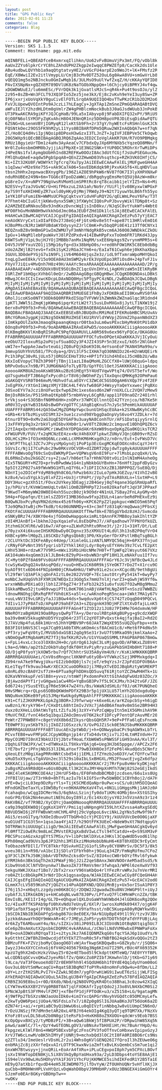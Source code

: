 ```yaml
---
layout: post
title: "GPG Public Key"
date: 2013-02-01 11:23
comments: false
categories: Blag
---
```


<pre>
-----BEGIN PGP PUBLIC KEY BLOCK-----
Version: SKS 1.1.5
Comment: Hostname: pgp.mit.edu

mQINBFELi+QBEADfceB4xmrxqIlihkn/Uo62vFvBUmuVjPx3mt/FQ/vObl8k7utvfXBbAX0i
AaUxZZYs6lpkrCrYC8hLZAhdUPH2Zkgp2eIwqqC8PWZEfp8/CacXk2ds1Ule56OPuR2h1RWj
ABu4udbwLQVYhb1a9aqQtgtatvyHE2/uVGcFU4arpE2o9WoJt+lK+FMsfz2RNOVJO3czL58T
EqE/X8WwiI2Ev2itlVmypLU/CmjB3cMv0DTZ52OuL6g0AwA8VU+smGwVrLb8GNQr09oAdBv9
vQEQQ1mg5o2NBJncku0GmIwMqb16/3ULMsO9uUlYwfZxqZ/H/cKKAyYQFID82qx7OTt/pd6w
PAvIXSNpNx+gQZXEM789DVlUK8zNaTGObXNppQm+l6Chjcy0iBPRYJ4vf4qwLRRlf7d8BB+M
xDGWDWUuEJ/lu6mmESc/FVrDQk3k1jGvatlsMJcS+qR4k+Pu4t9osOJo/ylZjibFqhXbBUtV
2z95+8sZB+Wn3FCLT9JXQ3FIo5Zez5jne3kX/Ej8c2vKvh9eYeI3uy8Sw+ZR5/S3Xh0Sc6zc
IP6jxxrjxUoVqXkY0guCivElFOTLSrqOA9UQIIQO4bvTTwPKzCR1b2D2M2o6+TQI5yeIBleK
FxVJLUpewQVOIntPo9AJczLi7hLEagCy+JgXTAp1ZmSneZPmGQARAQABtDVQZXIgQ2hyaXN0
aWFuIEJlY2hzdHLDtm0gVmlrZW4gPHBlcmNockBub3J0aGJsdWUub3JnPokBHAQRAQIABgUC
UT3PkwAKCRA9giKFYJQJCgHaB/99La5xIAbyvp8j9FabDXIFQ32xPY/9RiU9uZk1RKkUd63G
0jO8FN6olSYM3FyZqKvAhcH8O4JENnQR1nz5DOH8poVP8JDiEsqDidAwFQTUMtgO16xzuLdF
6ZSNG+ULsenmVBYjIGMyqR12lxKtSb9Fh+2r37gY/hyWEtcFsRSHnlGsKJCN/tz1IbpuGCcA
FQSNtkOec29OS5FK9hM2yL11Yys0BIBARfDPm5QRuw2WXInAQbQA7w+nf7qNQJTf/KSQ3vAO
Zl/Ho8CQ4dHviIpjNQoip8DPoxH3wGzxI3TLJnZT+JgIVFJEBPVe5CTkOqwb3BMWYL8NE62/
20G5WXp9iQEcBBIBAgAGBQJRQ6ZqAAoJED2CIoVglAkKR7UH/R7VO9PBMqkg+GBMuALa5Udl
RRUz18gyieUrTDm1z4aHv3AyAeaCv7CFbdxQyJXp6MYNXb5cYqzeQO8MNn/fEssdzURDmmZP
Wr0lZu4osbmOHM0bJyjjiAiFMpXE+1E3NG2SNK+tYUP0DC5ROhrXrTwMiDPsncRHNNspHyai
J4PeENs1fxlAymgbUbHhInd82REFKw0OOzI8Ac3dUtfCGjfJsUuPSEGAucHwTAnFhxgH3lLO
FMlQhuQAeE+aqdw5PgbSpqA8+QEnZ2ZHwmD03Vhsqthcp+RZH3VK0IHfjCS/QvnG+v3xvTh3
Ni+IZt32KU8F/WOWYkt7gfcrq7Xu7pyJAiIEEwECAAwFAlELjMUFgweGH4AACgkQv6yd2GjL
s1qIww/+M2e9Xe75S+vAk9Ca7A06+5avEDbKdqk9RjPxvKASf6+XLqHDVluaNRH8NFl84DsU
tbsn2hHhx2epnwacBXnygPb/196ZiAZOE9hPkW6rNV87fOK7I3lyXHPXNXwPpq3q+iLgBv/x
nduRhUBEe249N+6m+TGG6c8TpoD2aWWi/dbRgqhygEmsMetQ5Uj0AzW+m0krAxn6BgdFjUvE
pG8reIv/X+uNPY79NgVwsRVMoH5imSPRtRc8rqT8caibb1jelYIZ5+Ns4+MiOsPSehuFuAu2
N2ESV+yTzaJVGvNCrU+HifP6xzuL2XA1ah/No9r/YUiFljtv08KyxwlWPGxP2xJXR6Cbtk9O
Ay7S9YfoXHIHHEyZR7uxld0yHKyOjMmj7RWdyJ9+N2t71yuwYbLB6hfh55yorUVa+sKhRAoA
1eYK1OFsFumiEN+WWMsUCPkgCqktvxYidvHFuRQY2G/qELWmLPeuY6Fw/T3TYTLUpBhpZ6NZ
P7Fhmt4bCIuGltjkKWvdynx5SWKj3fXWyhCIQ0sPvPJbvvyWiklTDNp8t+SzOe/RZRZ6h27A
A2AMZbEEaRNkou5Bx9JndKxzDvncWqIjsInD8kv//NJqSC8vtYukWfs4Wbt0WxWaY6sPAdjj
WFO0FhGvMnNN0H9wVkkhGdJmc06aJEUDfZHd1Dk1lcSJAj8EEwECACkFAlELi+QCGy8FCQeG
H4AHCwkIBwMCAQYVCAIJCgsEFgIDAQIeAQIXgAAKCRAgXZeEzPu57yYjEAC7tiQeDRqdmpEn
neAUdKVryCxtixOIaFEOv27J8eGj4FjGtsHbv8e5tf+ape87t13HRlvEmO16fEk7mbXaV2Ql
HJBoPMscNJRz1W0FUBdaKYDdysynZJrlC0mK+Pu5bqQPi0E41z13Tf0CNYx1glCH3uwCKeUf
NEQZnxBZ8v9HBmGP1wImZWMU7yF3mNhYNdgRkB5vcm6AJ60O0JWNDkkCZkOUd6yHyCWQkIdR
IpGv+14NqM1lebFpuWAvYJ8lPZdPxdv414IBwHPpFxxToOm6FR71RKd43Jpy13+asjxAjF4T
K6WTSvRjV1pL9ujHJYOjIMBBb7anMx1NqRM/sxEE6Hpkgs9ZvrynmMPR5s+0hqIfqVTdRQNs
D4V5JV9FYxuVZO1j15Mp16yfg+d3x38bHpO0s/+red0hFOW1RK5C8Eb0dbBgO36jgTzEQLc4
xUo2AZWjlB2tevG+fxOk1SyK2zRGaJCYm6+o/EaIaT61Cwph6ej0kKhaXbpa9xEkNZmW1u2C
3GUVL3D0dePYGjG7u1N9FLjiV64M604UjqsZe3z/idL9fTxmraWpoMHYQkoIUzu4HIYMIrHg
tnqLgIweE8kk/V15o9OEA0AU3mSWM2ykrEk3VpUEpo3RTiOsdH+24pTvFJ1vSQbUzTyiBkwv
PXyV7JiQiv4MvQnh7H0z49H/AAAYc9exARAAAQEAAAAAAAAAAAAAAAD/2P/gABBKRklGAAEB
AAABAAEAAP/+AD5DUkVBVE9SOiBnZC1qcGVnIHYxLjAgKHVzaW5nIElKRyBKUEVHIHY2Miks
IGRlZmF1bHQgcXVhbGl0eQr/2wBDAAgGBgcGBQgHBwcJCQgKDBQNDAsLDBkSEw8UHRofHh0a
HBwgJC4nICIsIxwcKDcpLDAxNDQ0Hyc5PTgyPC4zNDL/2wBDAQkJCQwLDBgNDRgyIRwhMjIy
MjIyMjIyMjIyMjIyMjIyMjIyMjIyMjIyMjIyMjIyMjIyMjIyMjIyMjIyMjIyMjL/wAARCADI
AMgDASIAAhEBAxEB/8QAHwAAAQUBAQEBAQEAAAAAAAAAAAECAwQFBgcICQoL/8QAtRAAAgED
AwIEAwUFBAQAAAF9AQIDAAQRBRIhMUEGE1FhByJxFDKBkaEII0KxwRVS0fAkM2JyggkKFhcY
GRolJicoKSo0NTY3ODk6Q0RFRkdISUpTVFVWV1hZWmNkZWZnaGlqc3R1dnd4eXqDhIWGh4iJ
ipKTlJWWl5iZmqKjpKWmp6ipqrKztLW2t7i5usLDxMXGx8jJytLT1NXW19jZ2uHi4+Tl5ufo
6erx8vP09fb3+Pn6/8QAHwEAAwEBAQEBAQEBAQAAAAAAAAECAwQFBgcICQoL/8QAtREAAgEC
BAQDBAcFBAQAAQJ3AAECAxEEBSExBhJBUQdhcRMiMoEIFEKRobHBCSMzUvAVYnLRChYkNOEl
8RcYGRomJygpKjU2Nzg5OkNERUZHSElKU1RVVldYWVpjZGVmZ2hpanN0dXZ3eHl6goOEhYaH
iImKkpOUlZaXmJmaoqOkpaanqKmqsrO0tba3uLm6wsPExcbHyMnK0tPU1dbX2Nna4uPk5ebn
6Onq8vP09fb3+Pn6/9oADAMBAAIRAxEAPwD5/ooooAKKKKACiiigAooooAKKKKACiiigApSc
0lKBmgBKKVlKnBqRISRuPC9PqfQUARUVLLA0R569x6ex96YyFQCe/OKAG0UoBNJQAUUUUAFF
FFABRRRQAUUUUAFFFFABRRRQAUUUUAFFFOCfu9xOPQetADaKKKAJVjICyOuUJx1xmu+8C+HL
eeObU72IloxuRSp2oPUjufSua8O2y3F4JZI43SPr5n3EzxuI/kO5r2NlGkeFJoNPjkdihDk8
uWI7e+fwppAeJaw5vteuGijZQ8uFQjkDoK9I0L4eYsonEoF7KAN45Ma99o/vn17VyPhXT7f+
3mmvpSUhYhVU581/TPcdya+g/DVi3lF5cIXHA7qO30NNIDz26+H2nWUQEirNKeIYuSE/3ueW
Pc1h3PgC30vRLjULn57jORGSCEHoT39z+HPf1fV3ihd4hEoiJ5cHBb2U/wBa4fxJcyW979tv
XKxIoEVopyCT0Zh3P90fjTBnj11azLI0aQMoHLZGCCfX0+lUWjO8quG+ldpqSyXPzPB5JkOY
bRPvOx6ux7n9B/PlJUMG6NAGfo7LyB7D/GpYFOilOetJSAKKKKACiiigAooooAKKKKACiiig
AooooAKM8UAZooAKsW8SNku2Bz61HEgY5Y4UdTVqwVPtq74/OVST5efvf/WoA73wrpEmn6BF
qU7sguHxEFTJB6AgfxPycdh1rT8V6jdWOhmFZyiTAxOqncQMHKg92OPmPau60rSJ20yyEgSS
aGAKGQYVSR0T046mvM/HUhvdfuLaEOYrC3ZWCdC5GSOOgAH6VXQp7Fz4f2EPlLqLQBrmUkxj
JxEgPXk/rXtGnIiWqzXMjYIBCA4Lf4Vxfw68GPJ4WsyyYaQeYxxwecjPqBXoSaUIbdV3s4B5
JOSxoEYV7aJczi8nUFwcQxfwp6ZHc1xes6asd6n2WFrnUXLCLc2VQH7zMew9W69hXp8+m3Cy
BmjDsR8kSn/P51SHhaQtKpbBf5rmbHVeyL6CgR8/app11FO9naOZr24O1rhlxuXvsHZR/nqK
5rVkjso4rS3O5BnfN0Mh6HH+znOPxr37WPCQllnntQI42TYznjco/hB7Ke5HJ7V4z4o0trG+
aR0V3IyqkYwB3I6ADsBwOPxVgOTfCjAXqB1qKnuS7nJySc5PemHikAUUUUAFFFFABRRRQAUU
UUAFFFFABRRS44zQA5GwCMgZGM4pYwpcbunU1HSqcEUAa+k2SXNwBKyhCcBC2Nx+vp/PpWtb
+GRb+KrbTbzMiysOISMt32+3ue1czvnd98YbggDaOnpVyS6vo4YJZDLkr+7dzzgccd8dvegD
6tnurDT9O+0xMv2aG3UqE5DYGAF9u3uayNA8ConhTUr/AFS1DatqiyySrnlQ33UB7YGBXgMP
j3xFFHYp9q3x2rbkVlyHI6bvXHb0r1/wV8TtZ8UWz2c1mquvE10DhQPQZ6cVS1Hc9f0yzS20
22tIAqxQxrH8vHAGMCriWwEhkYDPQAdAKr6XeW89sqxOpKgZGa0KQiksTCR2ZTuJ4b2p9xEr
xFWGUPVR/FUV/fx2qMCNzEE4zx+NcX4h8XXFlpkwtZUNyVJQnjGB09vrRZsDodTTT7OFpL+a
OOLHCs2M+1fO3xH8Q6NLczxWLLcXMhKM6HKxgdh2z/n0rn/Eut+IvFWsD7VcvKE+VEQkovrj
3/WtPTfhLql3ZC7vJPsysMpGyndj1PoP1p3EcGxgMCKqEOOXcn8sCqzYJ4rtdY+Gur6UY3Gy
SGVsIc/Nj1I7CuPubc29w0RKsVOCVOR+dIZDRT2QpjdwTzg0ykAUUUUAFFFFABRRRQAUUUUA
FFFFABWvoOgT69cSxQsEWKMyPIw+VQPWsgV6n8I9Fur+7lMsbLpzqQxH/LVwRgH6Z+lAGt4F
8L6RNoZvbu2kGGZCrsy+Zjuw7/h06etTa7rHhN7O8tvOizInlNImM4AxheOg6cV6je+FFl0F
4Ix5TNGURY+MZ7D+prhvBPwdWw1G4n1yNbkbGUYBxHn+76nHft2ppFdDyGzv9JsI0hNqt0xf
5p5It22P027sA9fWvW9G1HTLnQ7Y6L+7iDFIIChXzZB1JBPPPQZ/SuE8Q/DjxDoOqXlrpBmu
NOnYIjo2DICeFYdyM89q9h8C6G/hPwzb6Xc2IuLo7pHkJGEZuy/41VhI2vB0s0DtFeIftR5l
kz8u4/wiu5YgLk1y8lxFZ2i+Uo3jrtPAPt/jVp7yd7AsR8hXLn+lSxtHP+L9YtrONpJJgsTc
DDY3Huc+gzXh51t/FOvx2UYkey3DEagjz2B4Geyj0qT4qane3GpSRmUpaRfLsXox9M9/f047
1y/hPU/st/KVmW1mmUqLtv8AliOmB2BPHPpT2Jse02OkafoFtJqV3FJPPaxFyIU3mNQOoXov
T9KwdT+M6myWW20W8EO4xh5SuzcB0zjk9O9dr4N1nUL7SBay2FnLAyGMy+bhp1/vdOBjI561
5H4p+FGpafqn/EtimlsZZD5YI3MB36duw9fxp2EULn4ianrbeRdPHEkvEz9iv90L6fTk+1R3
B0QwNJbxPcyRqVRN2dzHox45z6fh06y+KPC62FpZ2lppkguc+WWIO5m65PqfpwOlamheGF0X
TJo9QMa3twBjcM+TkdB/t4z06UNNMDy+43+c3mffz831qKrmqQwwajPFbsXjRiAxGCapioGF
FKOtFACUUUUAFFFFABRRRQAUUUUAKOtfTHwf8k+E7BSgUYbdz8zHJ/Svmcda+hfgq6x6BCW/
eSNKyBRz74/X8KY0e4xjfGOmOwHapgoAximRLtQAnnFK7MB8oy3akIhltYZM70B/DpWFc2M1
zOI4MJAnBf1+lbkhmJ2qvXqaieFvL8sEbQPmJ7//AFqadhowY7FPNYOfkUZLn09qXWtRjSyW
3tzhmG3CHlR6/wD16w7/AFqe+uZLWxR2hRtu9Rne3t/j2rJ1+31HT/Dt/LuEbMh3ydMHH3VP
p70yzxX4i6kuoeIHSKRDbwDy0CDgnvz35zXMXUIt4LdUl3h13sB2P0qfVrO4t3826WRZpiWR
HXBC+p9M+lM0pZLi8SCKDz7qRgsQbkBj3P0/KkyGerfDrXPstlHBqTsgBGLh24I/hTHr7fT1
r2CLUYktDc3IKFeAByc44Uep/lXimleGLizAN7LNMYQC56qjH+6PX37fnjudDj1CZoUDgW8R
/cRNyFGPvNnt39SfyqrisbT2Yhkl1KdjLdyr8q4ysEfYAHv39z7CvLfE2pXt3dSppreQmcSX
LHhV53H8+rdzwK77V9RS+mWxi3SRbiHUcNMe7H0T+fTpWFq2lWsyut667VXzHVcAcdCfYdv/
AK1O4uWx4xqGmm3iklJLBm4c8Z9yPU+nbvWN3rqPF18H1JLeNAkFuu1If7vuff2rl6zGWVkS
JC+Myt0PZf8A69FVs0UAFFFFABRRRQAUUUUAFFFFAGrY6Jc3VjNfBcQw4JLdDk4r174J6iq6
tcwSyKwQhgQ2Av8AsqPQdz/+uuQ+HEw1CK60R9kjSYeOKT7rDo2T+X1rcu9Oi8C/EGxVYmhs
byAOf9ttx6D644FNIpbH00jCRAw6HkU/tWPo91Le2scx+XCgcdB/9ethBgUiRQKqairPZyon
Vl29fWrlQ3APlkjqOnFAIztL0e2022VVQF+7Ec1autOtryPy541kT+6wyPy71g3cep6hqcaW
moNbCJwXUqGVh3FX9R1N7WEQxIz3GOg5x7mmU7nlXjrwrZ3+qGwhjWS9Yf6wEjyUPcgfoO+O
wrxnWNBuPDXiaO3jlbh1ZJF6gZ74r3fxFb32k251u6vfsUG7fO2wM8g9MmuZP2LxnFCYpVXd
IGkkaMBwo52jtu469vwpiPTtL0eK7061nABjVAWfHLNgZ49T+nSszU7WWBZUh+XcR8oHJX0+
ldnowRNOhgjQRxRqFRfYUh0iKS+a5l+c/wAKnoPegR5ncaa+iWkt7MA1y67Vd+pwDhfoO/8A
+uuLvNV3I9vLGRIyfaJJ1BGw44ds+5wqduvXp6t4jCS742TzOqqD049PQCvLtXtIrV0WR/Kj
TdIiv1J7yP8ATsD/APqAPJ9ahEF2A3+sZQzgnkH39DjHFZlXtXvDfajLLnK5wpI5I9T6mqNS
AUUUUAFFFFABRRRQAUUUUAFFFFAGn4f1ZtD12z1JU8z7PIHMe7G4dxmvW/HPizw14gOga3ZT
NNeROYzaBgHUH19Oa8RpysQwPpTTA+y/DeroulRBtpkKgBUPyg+g9cdzXWQPvQE9ccj0rwz4
ba39v0mKV5kkugNhUD5YVzgD64r23TlC2qYOT3PvQxstk4qjfajBaI2+Rd2OBnmjU75bG1aU
5J7AVzNp4fuL68k1HUrn5JhhYQMBV9Pr60JAkT2WqXE955sUQZGyFbpv+ntWtFeWqzn7SyLO
B83FIGtbNVS3Cl+gA7Cq091A0bTXMcaKOm4csf8ACmU1c8/+Met6fP4dNv5haQ5aFACCxB5P
sPf3ryjwFqV0tyI/MVUb5dxGSB12qOg9Se31r3vU7fS9RkaO9hjkmlXaAo+ZgR0+lchrPgmy
sNOmOgwRtMqbAmMiMZ7f3j9afKKzR2vh/U1VYUaQSSMMLtPAGP8AP867BmGwgnBI5r5/8DWu
s+FpLi4vxLc3co3lOX8n2H+0c/pXrOg61JqkC3LsMjgqvOD/AFNKxLZU8V4toyIIw1ww+UE8
L9a+d/HWs/ap2tbZzOkbYubgfdkf0HtXvPiyRryzuGAPkbSHIHb0Ht7188+MY2j8p/ljQn91
GD/DjqP8fyoYjkXOW5rbu7rQf7ChhtrSU35A8yVm4U9/r/KsKikMKKKKQBRRRQAUUUUAFFFF
ABRRRQAUUUUAei/CnV0sdRngnclXKNHFu6tyOB+VfVWkzCSzj3MPMxkgdq+IdE1J9K1SG7TA
ZD94rnA7ke9fWvgjUkurGI2zb0dQ0jls7cjoT/e9qYzsJrZJpFd1DFOVB6A+tch4pXW5JAlr
KLe1Tqyffk9vau34wKrXECXJCuoOORkUJji7M8yXTvEDIJBqbRztyWSMEKPTB/z39BWLrkfi
u8nRLd9zcBA0Y2sf7zH+6PTua9gFhDDHsQD5uvqT61RjtoYZCZHwM4HTk+1UmjVTR4rd6F4q
02KaVNYmkupF/eSlB8n+yvvz/ntmWfjPxdomnPeXttG1hAdqFwUdz03ZOc/XHJr3e6slupCo
jBjAwzdAPYf1rjvGHgwa1aCw4RG+YqBxGB3Pv7f5L9CXJMx/h342tvGF/JZG0eGbG+TuPc7v
6d6724sjYSusEYELg7R6e59K47wZ4Ys/Bs/kWaNJdSHLO/f0J/oK7PUNQheOSJJPNccSOOcH
0HvSMWcrq+rQLps6SOBbQKWdmPDfX29B3r5p1jUX1LU57lmYh2O3dxgduOg+lenfE3V3llXQ
NNQuNvm3DKeB9fy615JMqrKwUkgdyMUpAhlFFFSMKKKKACiiigAooooAKKKKACiiigAooooA
K91+CfiZJHXRPKKLGpkZg3BOR+JJ9fwrwqr+k6xe6Le/arKZopcbSy+h6igD7fh1KGabyUcF
uwBzn1/KrykY96+f/CHxDtL68htImIvJVXc7jA6dB6Afma9v0m5Se2BR94H3pOzHvinYDQ2D
duxz0zXHeLLG9AtWsTgtLtZifuJ6j3zXY+YvPzCqWpyItn5m1X5GMnihAV9KZBZoowQB07k+
tMuVCfKE/fvnC46e5q1bqu1ZAOcDmsvU76K2kcF1DFcyP7entQFzAuvMEr20Mh8wg+bP/hWX
PeWtrZ7PNWB8Y+c8getVdX8b6dZIkysrQbsGQH5R7+9eP+PfFa6lqEsFncmWE4yw455zj9Pp
TE0WPF3iyxSKbT9JijIkOZJ1OSxzzk/X/GvPGJZiSck0E5NJSbuMKKKKQBRRRQAUUUUAFFFF
ABRRRQAUUUUAFFFFABTlUucAEn2ptWbD/j+h+QONwypbaCPc9qAGW9xLbTrLC7JIp4ZTgivZ
PCvxfEB0+wvFMFpGCJCpyWOBgnjp14rzTxD4dvtKjiv7iJI4LtmMIVdvH+72Hp3rCR2jdXUk
MpyCO1MD7I0nXI9bkUJIVj2btvfHoaLfXbW6W5sPNWSSFiGH93nAA/Kvl3T/AB3rGkaZHY2E
zQqhLGTOWJPX/wCt+dTWHxA1LT9XkvYQAjq6+Ueg3HJb65ppge//APCZx2F6+m+YouYlLyAN
lYE7bvf2rjPFnjNb3S3l3INLaYoxf79wB3XH8Oe3f2FeP6l4kudQds5CNnfzzIefmb3wapXu
qXeoLEtzM0giXagPRRnNNtCsbd54jj1EMLiIfZYmzb2o6D3Y/wCfQYFcwTk0UoQnp0qdxl2w
sHuD5xX9ynLsTgAVUn2ec3l529s10aIbLSxBHGXL/M52FhuwcEjvgZx6dfpzcoIkbJyc9aQD
KKKKACiiigAooooAKKKKACiiigAooooAKKKKACr2j7RrFpu8vHmrkyDKjnqfaqNW5rRrd4+G
2uBgsMZoA9R8dQX+u6Us0DqNLtl3K2CXuJMY4HpXnMfh7UWj82S2eGEjIkdSF56c1774WsrS
+0KC4leKSKOMKCOE4Azj2HrUF54bs/EF0FmhdbBCMbDjzcdsen/66u1xs8Ug8EeIbqF57bTp
JYFBIlUjaw/2T3rHk0+8hTfLazIu7blkIGfSvrPw5bW8DC1CBYh8oj2/dA7H3qr46sdKs9Pa
eFE+0wjciL03ep9DzRyrYls+TijKSCMEdQaNpr0uPwc+sCS/u0ihM5DIQeAO7Ed+vA9q6ex+
HFndGHZbeTaxYLvIOW5Byfc+n9KHAXMeXaV4TvL+0N1LiGHggsMkj1AHJz0A716V4e+HsVhF
Fcahaqbo/wCqgIDCMerHu3/6q9AsLSzinjfy0doTiKMc4OMbj6n+XStGSIhyJsK+0scfwD/G
noGrPO/EGk2Nn4eumutiNEhLOoyI89lz/Ec14XcOjysY02Jn5VznA9z3r1z4m38lzEbK3iMa
RkKVB6Z/vf7R9B2/XyCQYcjOamQ0NoooqRhRRRQAUUUUAFFFFABRRRQAUUUUAFFFFABXXx6d
ca9p39qOEKW8QjCggKoX1HYY/PmiiqjuNHpngHVI59LhtXZvssa4aRxgSEdQP9kV3FnOL25Y
RBVUD5WI6j2FFFWBvWtnHChML4Pdj29cVg6poL6vciNkL2gYNs5zMw9f9kfrRRSJLa6Bb2z/
AGi5/esoG1Tyq/hXOeIdbuvOTTbGM+bIcYjPCD1Y9j/kUUVUVcDe0O0GjaXFPcESX0uNiEfx
euO1UdT1CG3t5n+1qsoJaa4YjAI7/h29OtFFK3UEeC+NdeW9vXt7NdtqpyGYfOxPJJ9z371x
5OTRRWchiUUUUgCiiigD/9mJAiIEEwECAAwFAlELjMwFgweGH4AACgkQv6yd2GjLs1rYFA/+
Pl0MfTZiOwERc9m8LmCZMVstER2gXxBdVIwLCTsl94TCatdU++Q+S9SXM3vPCtOtp3jF4x1Y
PBCSPscoAGzxAzgEYtS7MSx/V+libPcbKlDXvLeJHKsl3CqwWdD5vod61lhpHULqI+IAKhf5
KPh80mqCad9UVs3p6JP32hhi3MlEkziMHoHobUbNuH6+K8T8hXEDC9rEyCmtlG9Bo0n19dBG
ToObazeNfDIlI/TYC8TkkrfQSvAvHIZjG1ofLSRvy8CY8NMrSv/DC5F3/8k5xsnAjFwdh1EX
wveu30i1n+R98/vA1bcI3jSDluYIFbYh0h+j9GuLq34ZP/FmNqRUfmu7CFoZquGCTfYu/ppL
g3F3ClZKfkJ50KjbbArVDTKRnZcksdOrSvZ/8IU4xcCW0rbOYzfRvl6fykwkNzflaCa7JJQL
pYRM3k6n3BkSGqTh2m32PWaFj9bjJ2iZ2qeSBAnxJWAVNOOrAeM5ad5sd5/NQlAPm6z3+K10
Xibw9Vo0JClNfVDnynAw7lBwxoZA73fRmVs9mr3fwhqa3/WP6l6zeXwXVf93r5iRvKsTY1mu
5ekguXWKJXXazf1Bo7/2bTx2rxxrV96VaKbQo4rlYFezRrvWRvJu7nVerMRI0sUVr7jAB0cm
ro0AZt1c8bGkpPK3rNdrIDcA1qgsaxQpa/WJAkIEEwECACwCGy8FCQeGH4AHCwkIBwMCAQYV
CAIJCgsEFgIDAQIeAQIXgAUCUQuMkAIZAQAKCRAgXZeEzPu57+GcEACV2od0Y+7KRbqBj8WN
GLmmX7cLV5859KohZYjQGZtx14PuAQ8PXND/QOUiMnBjy+Ux5orISuA1P8Y33q6IgCqbHsG4
I76j15J+xHbqtLzzgdyzm06K8CGjr2DQW2J2gwadwZ6u8NVJHWGP9lt+iUyJFy91Jp5ADpgV
uybAfJLSIRkGkDNju+kHCa6qNLvw878J0Pv/LPfxvQ7FlCHMnWPcn2ZA/tBK7or6oShSSZpb
EmvIsBL/KE1IrI4g/GL7D+eQhquelQXLDsGaWYhWVWbd4J4lGDK6oxRg2QOe2ayNr5wezG24
5z/4IuxRTfKSPAb9pfU0hXvNdU7eUnyE/6XlP/1wrosXoMdk094X7/ojgK4Fc0TfMLhR8y8r
YOP1afbXf5ag4jFY0bJFkT2Fvf0PrV9Yafhsst/nBC5KuepA80yRQWYkwVDiVNgSx7+HQEHj
jbSCDkINbIB3KOAPfgSnbg867Uc0eE0EX/9ArN1UpBpE49t1l9V/tzv3VJBVDRr3DHkn1SAT
1yzkkdAawaYhOQY9mWxAR+4Cr7JMEyLZoP5ryy6hTDOTh5QFaTdYFFUBjLAqyCXPeG5dXGNE
4r6kZyT6AMbuumY4u/Ns/sIZXiv38iJP09ILBJC3IbVdN1OtBqNXtqig5Uc7KXth60iaLFYZ
oCe6pZ0xAmXutX2psbkCDQRRC4vkARAAuL/zCNolLNdVVM6wbxEPNWPaFoXxvMMixJ4Z/63y
NF8+ovAIDWXsRQYqaT31+s2tysJkz7A6IQDNMZkqG0sfqcYSAJ6p1UudYs/NEY3ASZ8Efkyv
kyGtthtC2WfBhZOmQwcdjdfXYEkTZTnoR0c5FxfNBfBG24qkSdXvQQGv2tZ3OoDgZgwJ6kAH
DBMzuFFK+FZVzjboMyCQaogO6DlvWjAvfkwpSKBQqwBs+G8Zkyb/r/jSQ06+yMZCqad2hE21
IwyzJ34xXXYCCnhxGj6fV4H24O5679XOg3Ng6KInU7I29PLrBUc4FX69352KqqiiMPxDLKjl
kpzU7g9hX2mDcHzkzVUwyZ5r02e4ETbod5l9CkdpttKMTeWQ/7AE0YYYfBPLuYv+wWKCKjAT
wLcQDN1qGCvvxQKwZJyevRblfZv/QAKcZo8PZIbfJKmwhnlD/jtKb+G71y69K5Mmq7Q3+9yV
l9Lca/VaT3FOeuoeXdO7Zr0EH9Fhh9l4SQdUH6bh1fOYdE4Qq1dyUYom00oGWViOtjF53ZT0
Guv3uL0bVtSmMwcaqCU+RqatSB3BqMd7foPYRvA8noHnFu9Qw4u+8fDm/LLZ1zWLi1cV0IhC
sDY+LzrZtH2SRLPvI7V+ZZwkL9Edm7/ygFOrwHiWG9iIwuET6zSijjWLFISgCL23BSsAEQEA
AYkERAQYAQIADwUCUQuL5AIbLgUJB4YfgAIpCRAgXZeEzPu578FdIAQZAQIABgUCUQuL5AAK
CRB9Z3G9E8bu1+r0D/0Xdb/Nbd/q2N8OVPQyKR4Dto38BhaL3c0zow42XIqQ9mwNZpE6wAqG
LCYW7mvKkXXBY2YVg0RB8T0ATjqlFXOKAfrIygtQdo2jJ3o8VLN4XbCM0Si2YKH1fq4G+71K
SPNcWJpBtS3FYM4vlFZM7j+xfBefP1djFPTOdK+u3/xZ5158+LG/9gatagMNXMQI6jz8thQN
4j9WfPp2TbSXzsNWJaoUoIDk6v4imIYxcQAPGrVNvyhVGQdtc05OMCmyLefwMkTwkiQu9IID
e2kwTyQW6PpeijUOa4/NSFdsLo7x7/i0Zp0g0SlIGJUAaBKoJUT56UoK6a2DcmX5oIkFsSzm
dZN74ri+ai/+rpHiaBC9yQibWwU6sLu0qDIVzfinNbbqJw8vUiUmpC5N6nO/kOz5tEKnAIZB
7rDzUJNSzjfR7dMn9etAR20xL4FBJY64ekOIg4KgQ3yQTjq9TQM7Xk/FNzXVpQmFW2xENr/b
KYoFz8tuvLDL58u62b0N0gz1teRsFb3+HxKH88oZ9XUOU+qdcWrs9Eob7BSSXGk+Hfxma2/X
KcOpQpvxBXCy2/tyMDBzPI/+3B+aQw61BkWj5fIBPUA2P/rDRpw1hW85Xq5NvF8F2MJA02FQ
pAwG/aaWlC/7l+/QzY4wGTEONLgOV3/oBNsAvTbHXEiHt/Hc7BuArYHpD/4ul6/mSz1N90P4
FkpgzeLKlWlF8nG+HWQP5BExvbFgCzFnsCPV3foOTfnvCoHbxwvIpipxGzyJeae+3Usyd4HM
XrVJTW6cLnwM/oBK5hIMYyFjUNRj9+mchxbQd3lOC2tI0FA0RI8BO6rCs9Nst7KYH/W83OoY
q2ZTlu34/ImeUeslrVDsHL2r2ui4WhsOgKVlGENQ26I7fQroIl3hZEUweO6g4469wpC4iQcu
enbMAjZc8jzXXrfeQxvAIrLOTF9CkwxNviaZmftxBvLKsQembCsSm7ue1qi2P6gDwQ7NH7Z9
GnxWH7Btwsyy+jjnxQRiL+EoArA4fXRu+iPLuCEgvpoI8ph7ym5CPXcLBOvfan2+gTchL1Ek
jsXvI9hWTopDEN0KjL5iX8V3kQyBpYaUHxa93a/2yLD3Dbps4toYSE8AAjE1Sdhc0GcNml1E
1S94elVx90wLHu5HOhyVYA1F3GY1YhcFUjKKMWCE5sihdIKFedR1Y2B5Ta1E2lLdjygjK5xT
HE9yQ7atXb1rfqvdD44eH5JE3WDM075jlfDvYyW/ZfOUHhUQNr5vHflXKjJX839JMMq1Cztm
quCbb+8M0HWnHPLVxHtQzLvDqWahD0bpVJ9MHbHP/xOUz3BNGEX4iGmGOYr4LXLUozljdYOc
SJzmFo0EAr8GKyrGBDHpTw==
=wOKv
-----END PGP PUBLIC KEY BLOCK-----
</pre>